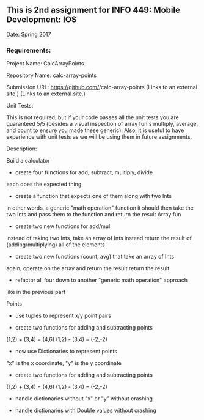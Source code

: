 ## This is 2nd assignment for INFO 449: Mobile Development: IOS

Date: Spring 2017

### Requirements:

Project Name: CalcArrayPoints

Repository Name: calc-array-points

Submission URL: https://github.com/<your-github-username>/calc-array-points (Links to an external site.) (Links to an external site.)

Unit Tests:

This is not required, but if your code passes all the unit tests you are guaranteed 5/5 (besides a visual inspection of array fun's multiply, average, and count to ensure you made these generic). Also, it is useful to have experience with unit tests as we will be using them in future assignments.

Description:

Build a calculator

- create four functions for add, subtract, multiply, divide

each does the expected thing

- create a function that expects one of them along with two Ints

in other words, a generic "math operation" function
it should then take the two Ints and pass them to the function
and return the result
Array fun

- create two new functions for add/mul

instead of taking two Ints, take an array of Ints instead
return the result of (adding/multiplying) all of the elements
- create two new functions (count, avg) that take an array of Ints

again, operate on the array and return the result
return the result
- refactor all four down to another "generic math operation" approach

like in the previous part

Points

- use tuples to represent x/y point pairs

- create two functions for adding and subtracting points

(1,2) + (3,4) = (4,6)
(1,2) - (3,4) = (-2,-2)

- now use Dictionaries to represent points

"x" is the x coordinate, "y" is the y coordinate

- create two functions for adding and subtracting points

(1,2) + (3,4) = (4,6)
(1,2) - (3,4) = (-2,-2)
- handle dictionaries without "x" or "y" without crashing

- handle dictionaries with Double values without crashing












